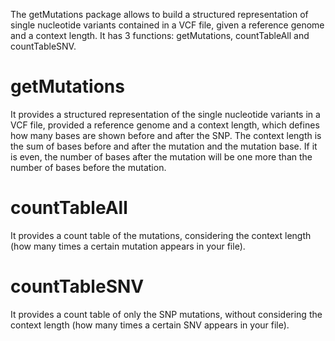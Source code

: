 The getMutations package allows to build a structured representation of single nucleotide variants contained in a VCF file, given a reference genome and a context length. 
It has 3 functions: getMutations, countTableAll and countTableSNV.

# getMutations

It provides a structured representation of the single nucleotide variants in a VCF file, provided a reference genome and a context length, which defines how many bases are shown before and after the SNP. 
The context length is the sum of bases before and after the mutation and the mutation base. If it is even, the number of bases after the mutation will be one more than the number of bases before the mutation.

# countTableAll

It provides a count table of the mutations, considering the context length (how many times a certain mutation appears in your file).

# countTableSNV

It provides a count table of only the SNP mutations, without considering the context length (how many times a certain SNV appears in your file).
